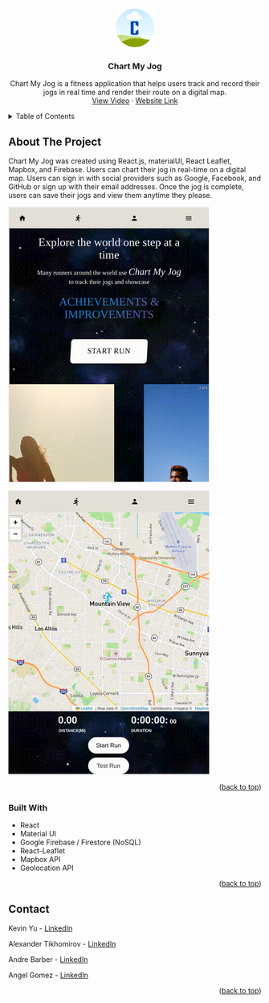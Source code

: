 <a name="readme-top"></a>

<!-- PROJECT LOGO -->
<br />
<div align="center">
  <a href="https://github.com/KYu-2468/netflixk">
    <img src="public/images/CMJ.png" alt="Logo" width="80" height="80">
  </a>

  <h3 align="center">Chart My Jog</h3>

  <p align="center">
    Chart My Jog is a fitness application that helps users track and record their jogs in real time and render their route on a digital map.
    <br />
    <a href="https://www.youtube.com/watch?v=dmplVct15V8">View Video</a>
    ·
    <a href="https://chart-my-jog.web.app/">Website Link</a>
  </p>
</div>

<!-- TABLE OF CONTENTS -->
<details>
  <summary>Table of Contents</summary>
  <ol>
    <li>
      <a href="#about-the-project">About The Project</a>
      <ul>
        <li><a href="#built-with">Built With</a></li>
      </ul>
    </li>
    <li><a href="#contact">Contact</a></li>
  </ol>
</details>

<!-- ABOUT THE PROJECT -->

## About The Project

Chart My Jog was created using React.js, materialUI, React Leaflet, Mapbox, and Firebase. Users can chart their jog in real-time on a digital map. Users can sign in with social providers such as Google, Facebook, and GitHub or sign up with their email addresses. Once the jog is complete, users can save their jogs and view them anytime they please.

![](/demo/Chart_My_Jog_demo-2022-12-16_13.41.46.gif)

![](/demo/Chart_My_Jog_demo-2022-12-16_14.25.24.gif)

<p align="right">(<a href="#readme-top">back to top</a>)</p>

### Built With

- React
- Material UI
- Google Firebase / Firestore (NoSQL)
- React-Leaflet
- Mapbox API
- Geolocation API
<!-- - [![React][react.js]][react-url]
- [![Tailwind][tailwind.js]][tailwind-url]
- [![Firebase][firebase]][firebase-url]
- [![Leaflet][leaflet]][leaflet-url]
- [![React-Leaflet][reactleaflet]][reactleaflet-url]
- [![MaterialUI][mui]][mui-url] -->

<p align="right">(<a href="#readme-top">back to top</a>)</p>

<!-- CONTACT -->

## Contact

Kevin Yu - [LinkedIn](https://www.linkedin.com/in/kevinyu2468/)

Alexander Tikhomirov - [LinkedIn](www.linkedin.com/in/alexander-a-tikhomirov/)

Andre Barber - [LinkedIn](www.linkedin.com/in/andreb2021/)

Angel Gomez - [LinkedIn](www.linkedin.com/in/angel-gomez-b8b369192/)

<p align="right">(<a href="#readme-top">back to top</a>)</p>

<!-- MARKDOWN LINKS & IMAGES -->

[product-screenshot]: public/images/Signup.png
[product-screenshot2]: public/images/start-run.png
[product-screenshot3]: public/images/run-3.png
[product-screenshot4]: public/images/save-run.png
[product-screenshot5]: public/images/run-1.png
[react.js]: public/images/react.png
[react-url]: https://reactjs.org/
[tailwind.js]: public/images/Tailwind.png
[tailwind-url]: https://tailwindcss.com/
[firebase]: public/images/firebase.png
[firebase-url]: https://firebase.google.com/
[mui]: public/images/mui.png
[mui-url]: https://mui.com/material-ui/
[reactleaflet]: public/images/react-leaflet.png
[reactleaflet-url]: https://react-leaflet.js.org/
[leaflet]: public/images/leaflet.png
[leaflet-url]: https://leafletjs.com/

<!-- https://chartmyjog-8a62d.web.app/ -->
